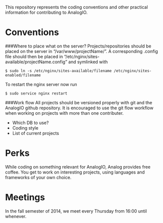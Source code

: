 This repository represents the coding conventions and other practical information for contributing to AnalogIO.

Conventions
===========
###Where to place what on the server?
Projects/repositories should be placed on the server in “/var/www/projectName/”. A corresponding .config file should then be placed in “/etc/nginx/sites-available/projectName.config” and symlinked with 

```
$ sudo ln -s /etc/nginx/sites-available/filename /etc/nginx/sites-enabled/filename
```
To restart the nginx server now run 
```
$ sudo service nginx restart
```

###Work flow
All projects should be versioned properly with git and the AnalogIO github repository. It is encouraged to use the git flow workflow when working on projects with more than one contributer.

* Which DB to use?
* Coding style
* List of current projects

Perks
===========
While coding on something relevant for AnalogIO, Analog provides free coffee.
You get to work on interesting projects, using languages and frameworks of your own choice.

Meetings
===========
In the fall semester of 2014, we meet every Thursday from 16:00 until whenever.
